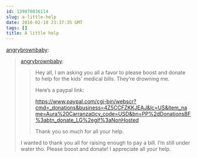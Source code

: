 ```yaml
---
id: 139078036114
slug: a-little-help
date: 2016-02-10 23:37:35 GMT
tags: []
title: A little help
---
```

<p><a class="tumblr_blog" href="http://angrybrownbaby.tumblr.com/post/138581351064">angrybrownbaby</a>:</p>
<blockquote>
<p><a class="tumblr_blog" href="http://angrybrownbaby.tumblr.com/post/138382145644">angrybrownbaby</a>:</p>
<blockquote>
<p>Hey all, I am asking you all a favor to please boost and donate to help for the kids’ medical bills. They’re drowning me. </p>
<p>Here’s a paypal link:</p>
<p><a href="https://www.paypal.com/cgi-bin/webscr?cmd=_donations&amp;business=4Z5CCFZKKJEAJ&amp;lc=US&amp;item_name=Aura%20Carranza&amp;currency_code=USD&amp;bn=PP%2dDonationsBF%3abtn_donate_LG%2egif%3aNonHosted">https://www.paypal.com/cgi-bin/webscr?cmd=_donations&amp;business=4Z5CCFZKKJEAJ&amp;lc=US&amp;item_name=Aura%20Carranza¤cy_code=USD&amp;bn=PP%2dDonationsBF%3abtn_donate_LG%2egif%3aNonHosted</a><br></p>
<p>Thank you so much for all your help. </p>
</blockquote>
<p>I wanted to thank you all for raising enough to pay a bill. I’m still under water tho. Please boost and donate! I appreciate all your help.</p>
</blockquote>

